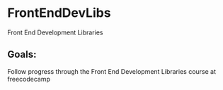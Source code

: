 # FrontEndDevLibs
Front End Development Libraries

## Goals:
Follow progress through the Front End Development Libraries course at freecodecamp
